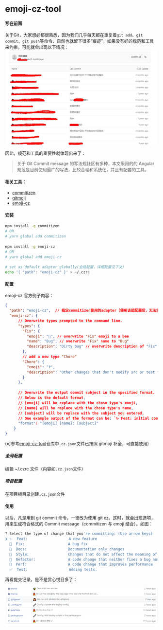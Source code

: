 # emoji-cz-tool

#### 写在前面

关于Git，大家想必都很熟悉，因为我们几乎每天都在重复着`git add`、`git commit`、`git push`等命令，自然也就留下很多“痕迹”，如果没有好的规范和工具来约束，可能就会出现以下情况：
![](https://raw.githubusercontent.com/gaoac/images-library/master/blog/git_commit_error.png)

因此，规范和工具的重要性就体现出来了：

> 关于 Git Commit message 的写法规社区有多种，本文采用的的 Angular 规范是目前使用最广的写法，比较合理和系统化，并且有配套的工具。

#### 相关工具：

- [commitizen](https://github.com/commitizen/cz-cli)
- [gitmoji](https://github.com/carloscuesta/gitmoji/)
- [emoji-cz](https://github.com/kevin940726/emoji-cz)

#### 安装

```bash
npm install -g commitizen
# OR
# yarn global add commitizen

npm install -g emoji-cz
# OR
# yarn global add emoji-cz

# set as default adapter globally(全局配置，详细配置见下文)
echo '{ "path": "emoji-cz" }' > ~/.czrc
```

#### 配置

emoji-cz 官方例子内容：

```json
{
  "path": "emoji-cz",  // 指定commitizen使用的adapter（使用该适配器后，无法生成changelog,故若需要自动生成changelog，可以选择选择conventional-changelog）
  "emoji-cz": {
      // Overwrite types prompted to the command line.
      "types": {
        "Fix": {
          "emoji": "🐝", // overwrite "Fix" emoji to a bee
          "name": "Bug", // overwrite "Fix" name to "Bug"
          "description": "Dirty bug" // overwrite description of "Fix"
        },
        // add a new type "Chore"
        "Chore": {
          "emoji": "❓",
          "description": "Other changes that don't modify src or test files"
        }
      },

      // Overwrite the output commit subject in the specified format.
      // Below is the default format,
      // [emoji] will be replace with the chose type's emoji,
      // [name] will be replace with the chose type's name,
      // [subject] will be replace with the subject you entered.
      // One example output of the format can be: `✨ Feat: initial commit`
      "format": "[emoji] [name]: [subject]"
    }
}

```

(可参考[emoji-cz-tool](https://github.com/gaoac/emoji-cz-tool)仓库中`.cz.json`文件已按照 gitmoji 补全，可直接使用)

##### 全局配置

编辑 ~/.czrc 文件（内容如`.cz.json`文件）

##### 项目配置

在项目根目录创建`.cz.json`文件

#### 使用

以后，凡是用到 git commit 命令，一律改为使用 git cz。这时，就会出现选项，用来生成符合格式的 Commit message（commitizen 与 emoji 结合）。如图：

```bash
? Select the type of change that you're committing: (Use arrow keys)
❯ ✨  Feat:                   A new feature
  🐛  Fix:                    A bug fix
  📝  Docs:                   Documentation only changes
  🎨  Style:                  Changes that do not affect the meaning of the code
  🔨  Refactor:               A code change that neither fixes a bug nor adds a feature
  🚀  Perf:                   A code change that improves performance
  ✅  Test:                   Adding tests.
```

再看提交记录，是不是赏心悦目多了：

![](https://raw.githubusercontent.com/gaoac/images-library/master/blog/git_commit_normal.png)